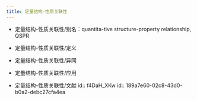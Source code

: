 ```yaml
---
title: 定量结构-性质关联性
---
```


- 定量结构-性质关联性/别名：quantita-tive structure-property relationship, QSPR

- 定量结构-性质关联性/定义

- 定量结构-性质关联性/异同

- 定量结构-性质关联性/应用

- 定量结构-性质关联性/文献
id:: f4DaH_XKw
id:: 189a7e60-02c8-43d0-b0a2-debc27cfa4ea
